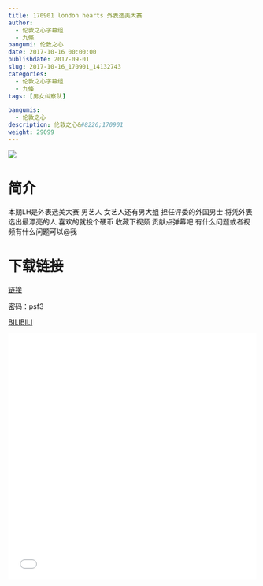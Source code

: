 ```yaml
---
title: 170901 london hearts 外表选美大赛
author: 
  - 伦敦之心字幕组
  - 九條
bangumi: 伦敦之心
date: 2017-10-16 00:00:00
publishdate: 2017-09-01
slug: 2017-10-16_170901_14132743
categories: 
  - 伦敦之心字幕组
  - 九條
tags: [男女纠察队]

bangumis: 
  - 伦敦之心
description: 伦敦之心&#8226;170901
weight: 29099
---
```


![](https://i.imgur.com/tPghzY0.jpg)

# 简介  
本期LH是外表选美大赛 男艺人 女艺人还有男大姐 担任评委的外国男士 将凭外表选出最漂亮的人 喜欢的就投个硬币 收藏下视频 贡献点弹幕吧 有什么问题或者视频有什么问题可以@我

# 下载链接

<a href="http://pan.baidu.com/s/1kV3htjh" target="_blank">链接</a>

密码：psf3


  [BILIBILI](https://www.bilibili.com/video/av14132743/)


<div class="vcontainer">  <iframe class='video' src="//www.bilibili.com/blackboard/player.html?cid=23071821&aid=14132743" width="100%" height="500" frameborder="0" allowfullscreen="allowfullscreen"></iframe></div>
